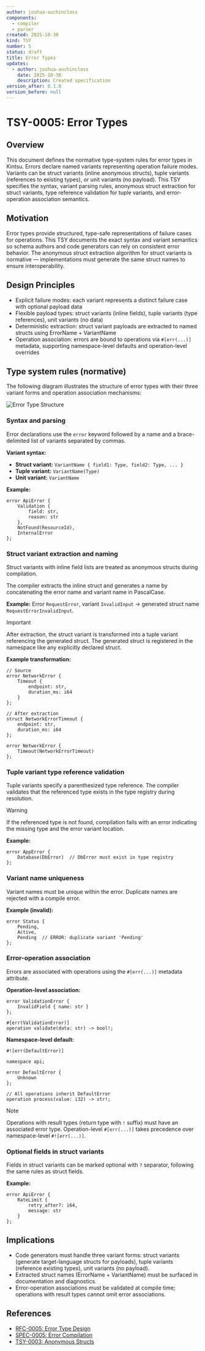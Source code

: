 ```yaml
---
author: joshua-auchincloss
components:
  - compiler
  - parser
created: 2025-10-30
kind: TSY
number: 5
status: draft
title: Error Types
updates:
  - author: joshua-auchincloss
    date: 2025-10-30
    description: Created specification
version_after: 0.1.0
version_before: null
---
```


# TSY-0005: Error Types

## Overview

This document defines the normative type-system rules for error types in Kintsu. Errors declare named variants representing operation failure modes. Variants can be struct variants (inline anonymous structs), tuple variants (references to existing types), or unit variants (no payload). This TSY specifies the syntax, variant parsing rules, anonymous struct extraction for struct variants, type reference validation for tuple variants, and error-operation association semantics.

## Motivation

Error types provide structured, type-safe representations of failure cases for operations. This TSY documents the exact syntax and variant semantics so schema authors and code generators can rely on consistent error behavior. The anonymous struct extraction algorithm for struct variants is normative — implementations must generate the same struct names to ensure interoperability.

## Design Principles

- Explicit failure modes: each variant represents a distinct failure case with optional payload data
- Flexible payload types: struct variants (inline fields), tuple variants (type references), unit variants (no data)
- Deterministic extraction: struct variant payloads are extracted to named structs using ErrorName + VariantName
- Operation association: errors are bound to operations via `#[err(...)]` metadata, supporting namespace-level defaults and operation-level overrides

## Type system rules (normative)

The following diagram illustrates the structure of error types with their three variant forms and operation association mechanisms:

![Error Type Structure](../../../../diagrams/error_structure.png)

### Syntax and parsing

Error declarations use the `error` keyword followed by a name and a brace-delimited list of variants separated by commas.

**Variant syntax:**

- **Struct variant:** `VariantName { field1: Type, field2: Type, ... }`
- **Tuple variant:** `VariantName(Type)`
- **Unit variant:** `VariantName`

**Example:**

```kintsu
error ApiError {
    Validation {
        field: str,
        reason: str
    },
    NotFound(ResourceId),
    InternalError
};
```

### Struct variant extraction and naming

Struct variants with inline field lists are treated as anonymous structs during compilation.

The compiler extracts the inline struct and generates a name by concatenating the error name and variant name in PascalCase.

**Example:** Error `RequestError`, variant `InvalidInput` → generated struct name `RequestErrorInvalidInput`.

> [!IMPORTANT]
> After extraction, the struct variant is transformed into a tuple variant referencing the generated struct. The generated struct is registered in the namespace like any explicitly declared struct.

**Example transformation:**

```kintsu
// Source
error NetworkError {
    Timeout {
        endpoint: str,
        duration_ms: i64
    }
};

// After extraction
struct NetworkErrorTimeout {
    endpoint: str,
    duration_ms: i64
};

error NetworkError {
    Timeout(NetworkErrorTimeout)
};
```

### Tuple variant type reference validation

Tuple variants specify a parenthesized type reference. The compiler validates that the referenced type exists in the type registry during resolution.

> [!WARNING]
> If the referenced type is not found, compilation fails with an error indicating the missing type and the error variant location.

**Example:**

```kintsu
error AppError {
    Database(DbError)  // DbError must exist in type registry
};
```

### Variant name uniqueness

Variant names must be unique within the error. Duplicate names are rejected with a compile error.

**Example (invalid):**

```kintsu
error Status {
    Pending,
    Active,
    Pending  // ERROR: duplicate variant 'Pending'
};
```

### Error-operation association

Errors are associated with operations using the `#[err(...)]` metadata attribute.

**Operation-level association:**

```kintsu
error ValidationError {
    InvalidField { name: str }
};

#[err(ValidationError)]
operation validate(data: str) -> bool!;
```

**Namespace-level default:**

```kintsu
#![err(DefaultError)]

namespace api;

error DefaultError {
    Unknown
};

// All operations inherit DefaultError
operation process(value: i32) -> str!;
```

> [!NOTE]
> Operations with result types (return type with `!` suffix) must have an associated error type. Operation-level `#[err(...)]` takes precedence over namespace-level `#![err(...)]`.

### Optional fields in struct variants

Fields in struct variants can be marked optional with `?` separator, following the same rules as struct fields.

**Example:**

```kintsu
error ApiError {
    RateLimit {
        retry_after?: i64,
        message: str
    }
};
```

## Implications

- Code generators must handle three variant forms: struct variants (generate target-language structs for payloads), tuple variants (reference existing types), unit variants (no payload).
- Extracted struct names (ErrorName + VariantName) must be surfaced in documentation and diagnostics.
- Error-operation associations must be validated at compile time; operations with result types cannot omit error associations.

## References

- [RFC-0005: Error Type Design](../rfc/RFC-0005.md)
- [SPEC-0005: Error Compilation](../spec/SPEC-0005.md)
- [TSY-0003: Anonymous Structs](./TSY-0003.md)

